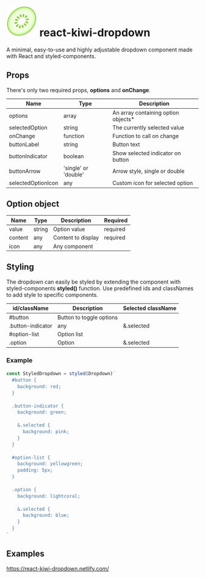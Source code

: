 # ![alt text](./icons8-kiwi-80.png) react-kiwi-dropdown

A minimal, easy-to-use and highly adjustable dropdown component made with React and styled-components.

## Props

There's only two required props, **options** and **onChange**.

| Name               | Type                 | Description                          |
| ------------------ | -------------------- | ------------------------------------ |
| options            | array                | An array containing option objects\* |
| selectedOption     | string               | The currently selected value         |
| onChange           | function             | Function to call on change           |
| buttonLabel        | string               | Button text                          |
| buttonIndicator    | boolean              | Show selected indicator on button    |
| buttonArrow        | 'single' or 'double' | Arrow style, single or double        |
| selectedOptionIcon | any                  | Custom icon for selected option      |

## Option object

| Name    | Type   | Description        | Required |
| ------- | ------ | ------------------ | -------- |
| value   | string | Option value       | required |
| content | any    | Content to display | required |
| icon    | any    | Any component      |

## Styling

The dropdown can easily be styled by extending the component with styled-components **styled()** function.
Use predefined ids and classNames to add style to specific components.

| id/className      | Description              | Selected className |
| ----------------- | ------------------------ | ------------------ |
| #button           | Button to toggle options |                    |
| .button-indicator | any                      | &.selected         |
| #option-list      | Option list              |                    |
| .option           | Option                   | &.selected         |

### Example

```javascript
const StyledDropdown = styled(Dropdown)`
  #button {
    background: red;
  }

  .button-indicator {
    background: green;

    &.selected {
      background: pink;
    }
  }

  #option-list {
    background: yellowgreen;
    padding: 5px;
  }

  .option {
    background: lightcoral;

    &.selected {
      background: blue;
    }
  }
`
```

## Examples

https://react-kiwi-dropdown.netlify.com/
